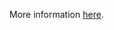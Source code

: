 More information [here](https://docs.prismacloud.io/en/enterprise-edition/policy-reference/aws-policies/aws-iam-policies/ensure-iam-policies-does-not-allow-privilege-escalation).
